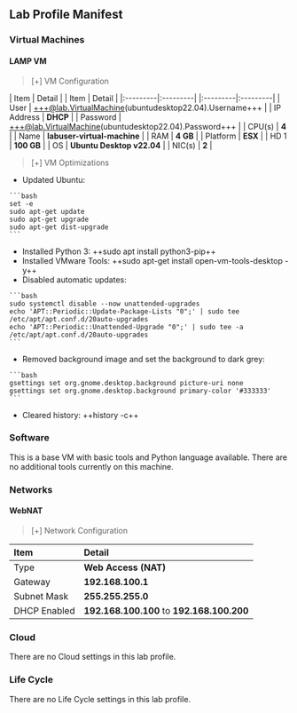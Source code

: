 ## Lab Profile Manifest

### Virtual Machines

#### LAMP VM

>[+] VM Configuration
>
| Item | Detail | | Item | Detail |
|:---------|:---------| |:---------|:---------|
| User | +++@lab.VirtualMachine(ubuntudesktop22.04).Username+++ | | IP Address   | **DHCP**   |
| Password | +++@lab.VirtualMachine(ubuntudesktop22.04).Password+++ | | CPU(s) | **4** |
| Name   | **labuser-virtual-machine** | | RAM | **4 GB** |
| Platform | **ESX** | | HD 1 | **100 GB** |
| OS | **Ubuntu Desktop v22.04** | | NIC(s) | **2** |


>[+]  VM Optimizations
>
- Updated Ubuntu:
>
    ```bash
    set -e
    sudo apt-get update
    sudo apt-get upgrade
    sudo apt-get dist-upgrade
    ```
- Installed Python 3: ++sudo apt install python3-pip++
- Installed VMware Tools: ++sudo apt-get install open-vm-tools-desktop -y++
- Disabled automatic updates:
>
    ```bash
    sudo systemctl disable --now unattended-upgrades
    echo 'APT::Periodic::Update-Package-Lists "0";' | sudo tee /etc/apt/apt.conf.d/20auto-upgrades
    echo 'APT::Periodic::Unattended-Upgrade "0";' | sudo tee -a /etc/apt/apt.conf.d/20auto-upgrades
    ```
- Removed background image and set the background to dark grey:   
>
    ```bash
    gsettings set org.gnome.desktop.background picture-uri none
    gsettings set org.gnome.desktop.background primary-color '#333333'
    ```
- Cleared history: ++history -c++

### Software

This is a base VM with basic tools and Python language available. There are no additional tools currently on this machine. 

### Networks

#### WebNAT

>[+] Network Configuration
>
|Item|Detail|
|:----|:----|
|Type|**Web Access (NAT)**|
|Gateway|**192.168.100.1**|
|Subnet Mask|**255.255.255.0**|
|DHCP Enabled|**192.168.100.100** to **192.168.100.200**|

### Cloud
There are no Cloud settings in this lab profile.

### Life Cycle
There are no Life Cycle settings in this lab profile.
